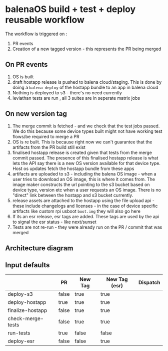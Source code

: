 # balenaOS build + test + deploy reusable workflow

The workflow is triggered on :

1. PR events
2. Creation of a new tagged version - this represents the PR being merged

## On PR events

1. OS is built
2. draft hostapp release is pushed to balena cloud/staging. This is done by doing a `balena deploy` of the hostapp bundle to an app in balena cloud
3. Nothing is deployed to s3 - there's no need currently
4. leviathan tests are run , all 3 suites are in seperate matrix jobs

## On new version tag

1. The merge commit is fetched - and we check that the test jobs passed. We do this because some device types built might not have working test flows/be required to merge a PR
2. OS is re built. This is because right now we can't guarantee that the artifacts from the PR build still exist
3. finalised hostapp release is created given that tests from the merge commit passed. The presence of this finalised hostapp release is what lets the API say there is a new OS version available for that device type. Host os updates fetch the hostapp bundle from these apps
4. artifacts are uploaded to s3 - including the balena OS image - when a user tries to download an OS image, this is where it comes from. The image maker constructs the url pointing to the s3 bucket based on device type, version etc when a user requests an OS image. There is no "direct" link between the hostapp and s3 bucket currently.
5. release assets are attached to the hostapp using the file upload api - these include changelogs and licenses - in the case of device specific artifacts like custom rpi usboot `boot.img` they will also go here
6. If its an esr release, esr tags are added. These tags are used by the api to signal the esr status - like next/sunset
7. Tests are not re-run - they were already run on the PR / commit that was merged

## Architecture diagram

## Input defaults

|                   | PR    | New Tag | New Tag (esr) | Dispatch |
|-------------------|-------|---------|---------------|----------|
| deploy-s3         | false | true    | true          |          |
| deploy-hostapp    | true  | true    | true          |          |
| finalize-hostapp  | false | true    | true          |          |
| check-merge-tests | false | true    | true          |          |
| run-tests         | true  | false   | false         |          |
| deploy-esr        | false | false   | true          |          |